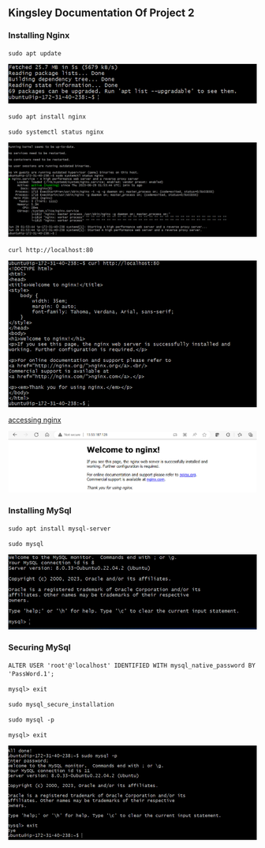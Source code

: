 ## Kingsley Documentation Of Project 2

### Installing Nginx

`sudo apt update`

![update server](.\images\server-update.PNG)

`sudo apt install nginx`

`sudo systemctl status nginx`

![nginx install/status](.\images\install-nginx.PNG)

`curl http://localhost:80`

![access nginx local](.\images\access-nginx-local.PNG)

[accessing nginx](http://http://13.53.187.128/:80)

![accessing nginx2](.\images\access-nginx-browser.PNG)


### Installing MySql

`sudo apt install mysql-server`

`sudo mysql`

![mysql status](.\images\mysql-status.PNG)


### Securing MySql

`ALTER USER 'root'@'localhost' IDENTIFIED WITH mysql_native_password BY 'PassWord.1';`

`mysql> exit`

`sudo mysql_secure_installation`

`sudo mysql -p`

`mysql> exit`

![securing](.\images\securing-mysql.PNG)






